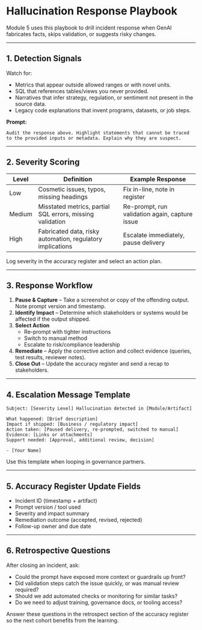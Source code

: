 # Hallucination Response Playbook

Module 5 uses this playbook to drill incident response when GenAI fabricates facts, skips validation, or suggests risky changes.

---

## 1. Detection Signals

Watch for:

- Metrics that appear outside allowed ranges or with novel units.
- SQL that references tables/views you never provided.
- Narratives that infer strategy, regulation, or sentiment not present in the source data.
- Legacy code explanations that invent programs, datasets, or job steps.

**Prompt:**
```
Audit the response above. Highlight statements that cannot be traced to the provided inputs or metadata. Explain why they are suspect.
```

---

## 2. Severity Scoring

| Level | Definition | Example Response |
| --- | --- | --- |
| Low | Cosmetic issues, typos, missing headings | Fix in-line, note in register |
| Medium | Misstated metrics, partial SQL errors, missing validation | Re-prompt, run validation again, capture issue |
| High | Fabricated data, risky automation, regulatory implications | Escalate immediately, pause delivery |

Log severity in the accuracy register and select an action plan.

---

## 3. Response Workflow

1. **Pause & Capture** – Take a screenshot or copy of the offending output. Note prompt version and timestamp.
2. **Identify Impact** – Determine which stakeholders or systems would be affected if the output shipped.
3. **Select Action**
   - Re-prompt with tighter instructions
   - Switch to manual method
   - Escalate to risk/compliance leadership
4. **Remediate** – Apply the corrective action and collect evidence (queries, test results, reviewer notes).
5. **Close Out** – Update the accuracy register and send a recap to stakeholders.

---

## 4. Escalation Message Template

```
Subject: [Severity Level] Hallucination detected in [Module/Artifact]

What happened: [Brief description]
Impact if shipped: [Business / regulatory impact]
Action taken: [Paused delivery, re-prompted, switched to manual]
Evidence: [Links or attachments]
Support needed: [Approval, additional review, decision]

- [Your Name]
```

Use this template when looping in governance partners.

---

## 5. Accuracy Register Update Fields

- Incident ID (timestamp + artifact)
- Prompt version / tool used
- Severity and impact summary
- Remediation outcome (accepted, revised, rejected)
- Follow-up owner and due date

---

## 6. Retrospective Questions

After closing an incident, ask:

- Could the prompt have exposed more context or guardrails up front?
- Did validation steps catch the issue quickly, or was manual review required?
- Should we add automated checks or monitoring for similar tasks?
- Do we need to adjust training, governance docs, or tooling access?

Answer these questions in the retrospect section of the accuracy register so the next cohort benefits from the learning.
